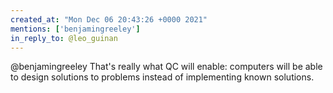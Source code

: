 ```yaml
---
created_at: "Mon Dec 06 20:43:26 +0000 2021"
mentions: ['benjamingreeley']
in_reply_to: @leo_guinan
---
```


@benjamingreeley That's really what QC will enable: computers will be able to design solutions to problems instead of implementing known solutions.